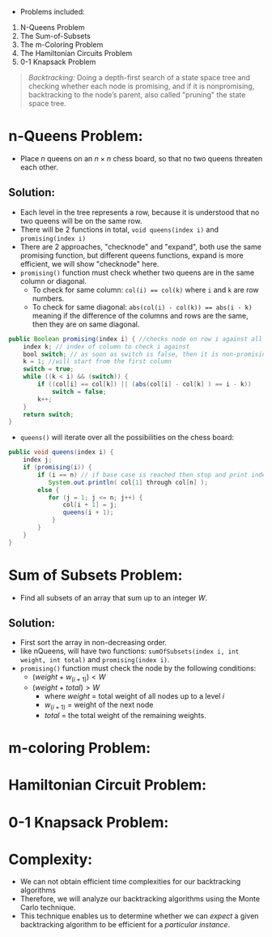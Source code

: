 - Problems included:
1) N-Queens Problem 
2) The Sum-of-Subsets
3) The m-Coloring Problem
4) The Hamiltonian Circuits Problem
5) 0-1 Knapsack Problem

> *Backtracking:*
> Doing a depth-first search of a state space tree and checking whether each node is promising, and if it is nonpromising, backtracking to the node’s parent, also called "pruning" the state space tree.

# n-Queens Problem:
- Place $n$ queens on an $n\times n$ chess board, so that no two queens threaten each other.
## Solution:
- Each level in the tree represents a row, because it is understood that no two queens will be on the same row.
- There will be 2 functions in total, `void queens(index i)` and `promising(index i)`
- There are 2 approaches, "checknode" and "expand", both use the same promising function, but different queens functions, expand is more efficient, we will show "checknode" here.
- ```promising()``` function must check whether two queens are in the same column or diagonal.
	- To check for same column: `col(i) == col(k)` where `i` and `k` are row numbers.
	- To check for same diagonal: `abs(col(i) - col(k)) == abs(i - k)` meaning if the difference of the columns and rows are the same, then they are on same diagonal.
```java
public Boolean promising(index i) { //checks node on row i against all columns 
	index k; // index of column to check i against 
	bool switch; // as soon as switch is false, then it is non-promising
	k = 1; //will start from the first column
	switch = true;
	while ((k < i) && (switch)) {
		if ((col[i] == col[k]) || (abs(col[i] - col[k] ) == i - k))
			switch = false;
		k++;
	}
	return switch;
}
```
- `queens()` will iterate over all the possibilities on the chess board:
```java
public void queens(index i) {
	index j;
	if (promising(i)) {
		if (i == n) // if base case is reached then stop and print index of columns
		   System.out.println( col[1] through col[n] );
		else {
		   for (j = 1; j <= n; j++) {
			   col[i + 1] = j;           
			   queens(i + 1);
			}
		}
	}
}
```

# Sum of Subsets Problem:
- Find all subsets of an array that sum up to an integer $W$.
## Solution:
- First sort the array in non-decreasing order.
- like nQueens, will have two functions: `sumOfSubsets(index i, int weight, int total)` and `promising(index i)`.
- `promising()` function must check the node by the following conditions:
	- $(weight + w_{(i+1)})<W$
	- $(weight + total)>W$
		- where $weight$ = total weight of all nodes up to a level $i$
		- $w_{(i+1)}$ = weight of the next node
		- $total$ = the total weight of the remaining weights.
# m-coloring Problem:

# Hamiltonian Circuit Problem:

# 0-1 Knapsack Problem:

# Complexity:
- We can not obtain efficient time complexities for our backtracking algorithms
- Therefore, we will analyze our backtracking algorithms using the Monte Carlo technique.
- This technique enables us to determine whether we can *expect* a given backtracking algorithm to be efficient for a *particular instance*.
